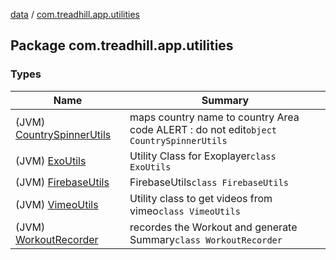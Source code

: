 [data](../index.md) / [com.treadhill.app.utilities](./index.md)

## Package com.treadhill.app.utilities

### Types

| Name | Summary |
|---|---|
| (JVM) [CountrySpinnerUtils](-country-spinner-utils/index.md) | maps country name to country Area code ALERT : do not edit`object CountrySpinnerUtils` |
| (JVM) [ExoUtils](-exo-utils/index.md) | Utility Class for Exoplayer`class ExoUtils` |
| (JVM) [FirebaseUtils](-firebase-utils/index.md) | FirebaseUtils`class FirebaseUtils` |
| (JVM) [VimeoUtils](-vimeo-utils/index.md) | Utility class to get videos from vimeo`class VimeoUtils` |
| (JVM) [WorkoutRecorder](-workout-recorder/index.md) | recordes the Workout and generate Summary`class WorkoutRecorder` |
